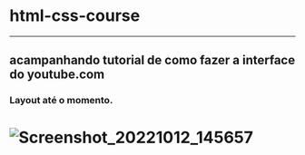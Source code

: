 # html-css-course
---
## acampanhando tutorial de como fazer a interface do youtube.com

### Layout até o momento.


![Screenshot_20221012_145657](https://user-images.githubusercontent.com/49838170/195458010-acd36546-b1d9-4db5-b5de-e5886c654018.png)
=======


